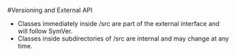 #Versioning and External API
- Classes immediately inside /src are part of the external interface and will follow SymVer. 
- Classes inside subdirectories of /src are internal and may change at any time. 
